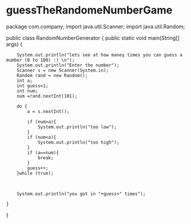 # guessTheRandomeNumberGame
package com.company;
import java.util.Scanner;
import java.util.Random;

public class RandomNumberGenerator {
    public static void main(String[] args) {
    
        System.out.println("lets see at how maney times you can guess a mumber (0 to 100) :) \n");
        System.out.println("Enter the number");
        Scanner s = new Scanner(System.in);
        Random rand = new Random();
        int a;
        int guess=1;
        int num;
        num =rand.nextInt(101);

        do {
            a = s.nextInt();

            if (num>a){
                System.out.println("too low");
            }
            if (num<a){
                System.out.println("too high");
            }
            if (a==num){
                break;
            }
            guess++;
        }while (true);



        System.out.println("you got in "+guess+" times");

    }
}
